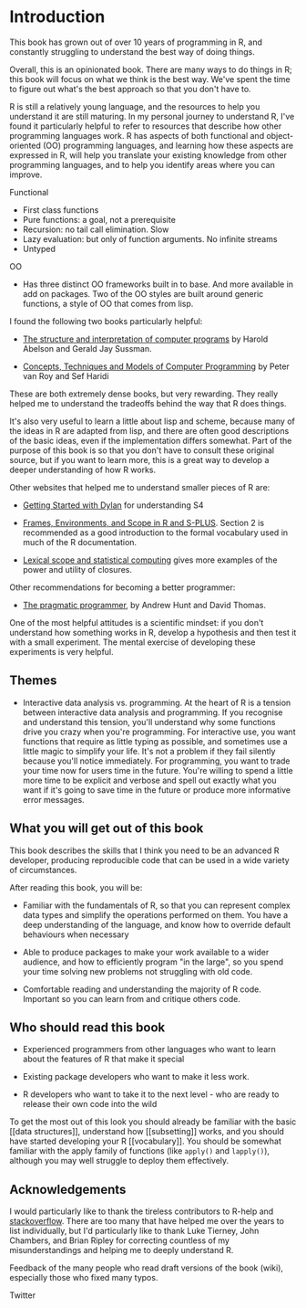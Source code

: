 # Introduction

This book has grown out of over 10 years of programming in R, and constantly struggling to understand the best way of doing things. 

Overall, this is an opinionated book. There are many ways to do things in R; this book will focus on what we think is the best way.  We've spent the time to figure out what's the best approach so that you don't have to.

R is still a relatively young language, and the resources to help you understand it are still maturing. In my personal journey to understand R, I've found it particularly helpful to refer to resources that describe how other programming languages work. R has aspects of both functional and object-oriented (OO) programming languages, and learning how these aspects are expressed in R, will help you translate your existing knowledge from other programming languages, and to help you identify areas where you can improve.

Functional

* First class functions
* Pure functions: a goal, not a prerequisite
* Recursion: no tail call elimination. Slow
* Lazy evaluation: but only of function arguments. No infinite streams
* Untyped

OO

* Has three distinct OO frameworks built in to base. And more available in add on packages.  Two of the OO styles are built around generic functions, a style of OO that comes from lisp.

I found the following two books particularly helpful:

* [The structure and interpretation of computer programs](http://mitpress.mit.edu/sicp/full-text/book/book.html) by Harold Abelson and Gerald Jay Sussman.

* [Concepts, Techniques and Models of Computer Programming](http://amzn.com/0262220695?tag=hadlwick-20) by Peter van Roy and Sef Haridi

These are both extremely dense books, but very rewarding. They really helped me to understand the tradeoffs behind the way that R does things.

It's also very useful to learn a little about lisp and scheme, because many of the ideas in R are adapted from lisp, and there are often good descriptions of the basic ideas, even if the implementation differs somewhat. Part of the purpose of this book is so that you don't have to consult these original source, but if you want to learn more, this is a great way to develop a deeper understanding of how R works.

Other websites that helped me to understand smaller pieces of R are:

* [Getting Started with Dylan](http://opendylan.org/documentation/intro-dylan/index.html) for understanding S4

* [Frames, Environments, and Scope in R and S-PLUS](http://cran.r-project.org/doc/contrib/Fox-Companion/appendix-scope.pdf). Section 2 is recommended as a good introduction to the formal vocabulary used in much of the R documentation. 

* [Lexical scope and statistical computing](http://www.stat.auckland.ac.nz/~ihaka/downloads/lexical.pdf) gives more examples of the power and utility of closures.

Other recommendations for becoming a better programmer:

* [The pragmatic programmer](http://amzn.com/020161622X?tag=hadlwick-20), by Andrew Hunt and David Thomas.

One of the most helpful attitudes is a scientific mindset: if you don't understand how something works in R, develop a hypothesis and then test it with a small experiment. The mental exercise of developing these experiments is very helpful.

## Themes

* Interactive data analysis vs. programming.  At the heart of R is a tension between interactive data analysis and programming. If you recognise and understand this tension, you'll understand why some functions drive you crazy when you're programming. For interactive use, you want functions that require as little typing as possible, and sometimes use a little magic to simplify your life. It's not a problem if they fail silently because you'll notice immediately.  For programming, you want to trade your time now for users time in the future. You're willing to spend a little more time to be explicit and verbose and spell out exactly what you want if it's going to save time in the future or produce more informative error messages.

## What you will get out of this book

This book describes the skills that I think you need to be an advanced R developer, producing reproducible code that can be used in a wide variety of circumstances.

After reading this book, you will be:

* Familiar with the fundamentals of R, so that you can represent complex data
  types and simplify the operations performed on them. You have a deep
  understanding of the language, and know how to override default behaviours
  when necessary

* Able to produce packages to make your work available to a wider audience,
  and how to efficiently program "in the large", so you spend your time
  solving new problems not struggling with old code.

* Comfortable reading and understanding the majority of R code. Important so
  you can learn from and critique others code.

## Who should read this book

* Experienced programmers from other languages who want to learn about the
  features of R that make it special

* Existing package developers who want to make it less work.

* R developers who want to take it to the next level - who are ready to
  release their own code into the wild

To get the most out of this look you should already be familiar with the basic [[data structures]], understand how [[subsetting]] works, and you should have started developing your R [[vocabulary]]. You should be somewhat familiar with the apply family of functions (like `apply()` and `lapply()`), although you may well struggle to deploy them effectively.

## Acknowledgements

I would particularly like to thank the tireless contributors to R-help and [stackoverflow](http://stackoverflow.com/questions/tagged/r). There are too many that have helped me over the years to list individually, but I'd particularly like to thank Luke Tierney, John Chambers, and Brian Ripley for correcting countless of my misunderstandings and helping me to deeply understand R.

Feedback of the many people who read draft versions of the book (wiki), especially those who fixed many typos.

Twitter
